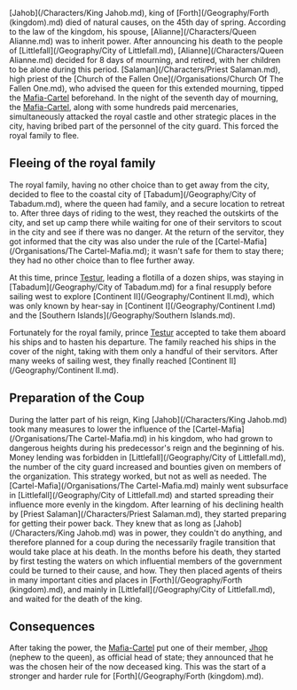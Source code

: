 [Jahob](/Characters/King Jahob.md), king of [Forth](/Geography/Forth (kingdom).md) died of natural causes, on the 45th day of spring.
According to the law of the kingdom, his spouse, [Alianne](/Characters/Queen Alianne.md) was to inherit power.
After announcing his death to the people of [Littlefall](/Geography/City of Littlefall.md), [Alianne](/Characters/Queen Alianne.md) decided for 8 days of mourning, and retired, with her children to be alone during this period.
[Salaman](/Characters/Priest Salaman.md), high priest of the [Church of the Fallen One](/Organisations/Church Of The Fallen One.md), who advised the queen for this extended mourning, tipped the [Mafia-Cartel](Organi) beforehand.
In the night of the seventh day of mourning, the [Mafia-Cartel](Org), along with some hundreds paid mercenaries, simultaneously attacked the royal castle and other strategic places in the city, having bribed part of the personnel of the city guard.
This forced the royal family to flee.

## Fleeing of the royal family

The royal family, having no other choice than to get away from the city, decided to flee to the coastal city of [Tabadum](/Geography/City of Tabadum.md), where the queen had family, and a secure location to retreat to.
After three days of riding to the west, they reached the outskirts of the city, and set up camp there while waiting for one of their servitors to scout in the city and see if there was no danger.
At the return of the servitor, they got informed that the city was also under the rule of the [Cartel-Mafia](/Organisations/The Cartel-Mafia.md); it wasn't safe for them to stay there; they had no other choice than to flee further away.

At this time, prince [Testur](/Characters/Testur.md), leading a flotilla of a dozen ships, was staying in [Tabadum](/Geography/City of Tabadum.md) for a final resupply before sailing west to explore [Continent II](/Geography/Continent II.md), which was only known by hear-say in [Continent I](/Geography/Continent I.md) and the [Southern Islands](/Geography/Southern Islands.md).

Fortunately for the royal family, prince [Testur](/Characters/Testur.md) accepted to take them aboard his ships and to hasten his departure.
The family reached his ships in the cover of the night, taking with them only a handful of their servitors.
After many weeks of sailing west, they finally reached [Continent II](/Geography/Continent II.md).

## Preparation of the Coup

During the latter part of his reign, King [Jahob](/Characters/King Jahob.md) took many measures to lower the influence of the [Cartel-Mafia](/Organisations/The Cartel-Mafia.md) in his kingdom, who had grown to dangerous heights during his predecessor's reign and the beginning of his.
Money lending was forbidden in [Littlefall](/Geography/City of Littlefall.md), the number of the city guard increased and bounties given on members of the organization.
This strategy worked, but not as well as needed.
The [Cartel-Mafia](/Organisations/The Cartel-Mafia.md) mainly went subsurface in [Littlefall](/Geography/City of Littlefall.md) and started spreading their influence more evenly in the kingdom.
After learning of his declining health by [Priest Salaman](/Characters/Priest Salaman.md), they started preparing for getting their power back.
They knew that as long as [Jahob](/Characters/King Jahob.md) was in power, they couldn't do anything, and therefore planned for a coup during the necessarily fragile transition that would take place at his death.
In the months before his death, they started by first testing the waters on which influential members of the government could be turned to their cause, and how.
They then placed agents of theirs in many important cities and places in [Forth](/Geography/Forth (kingdom).md), and mainly in [Littlefall](/Geography/City of Littlefall.md), and waited for the death of the king.

## Consequences

After taking the power, the [Mafia-Cartel]() put one of their member, [Jhop](/Characters/Jhob.md) (nephew to the queen), as official head of state; they announced that he was the chosen heir of the now deceased king.
This was the start of a stronger and harder rule for [Forth](/Geography/Forth (kingdom).md).


